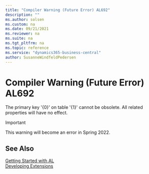 ```yaml
---
title: "Compiler Warning (Future Error) AL692"
description: ""
ms.author: solsen
ms.custom: na
ms.date: 09/21/2021
ms.reviewer: na
ms.suite: na
ms.tgt_pltfrm: na
ms.topic: reference
ms.service: "dynamics365-business-central"
author: SusanneWindfeldPedersen
---
```

[//]: # (START>DO_NOT_EDIT)
[//]: # (IMPORTANT:Do not edit any of the content between here and the END>DO_NOT_EDIT.)
[//]: # (Any modifications should be made in the .xml files in the ModernDev repo.)
# Compiler Warning (Future Error) AL692
The primary key '{0}' on table '{1}' cannot be obsolete. All related properties will have no effect.

> [!IMPORTANT]
> This warning will become an error in Spring 2022.

[//]: # (IMPORTANT: END>DO_NOT_EDIT)
## See Also  
[Getting Started with AL](../devenv-get-started.md)  
[Developing Extensions](../devenv-dev-overview.md)  
